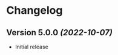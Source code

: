 Changelog
==========

Version 5.0.0 *(2022-10-07)*
----------------------------

 * Initial release
